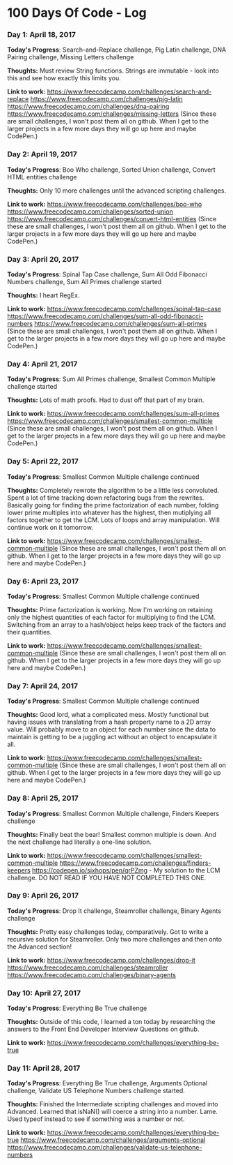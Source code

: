# 100 Days Of Code - Log

### Day 1: April 18, 2017

**Today's Progress**: Search-and-Replace challenge, Pig Latin challenge, DNA Pairing challenge, Missing Letters challenge

**Thoughts:** Must review String functions. Strings are immutable - look into this and see how exactly this limits you.

**Link to work:** 
https://www.freecodecamp.com/challenges/search-and-replace
https://www.freecodecamp.com/challenges/pig-latin
https://www.freecodecamp.com/challenges/dna-pairing
https://www.freecodecamp.com/challenges/missing-letters
(Since these are small challenges, I won't post them all on github. When I get to the larger projects in a few more days they will go up here and maybe CodePen.)

### Day 2: April 19, 2017

**Today's Progress**: Boo Who challenge, Sorted Union challenge, Convert HTML entities challenge

**Thoughts:** Only 10 more challenges until the advanced scripting challenges.

**Link to work:** 
https://www.freecodecamp.com/challenges/boo-who
https://www.freecodecamp.com/challenges/sorted-union
https://www.freecodecamp.com/challenges/convert-html-entities
(Since these are small challenges, I won't post them all on github. When I get to the larger projects in a few more days they will go up here and maybe CodePen.)

### Day 3: April 20, 2017

**Today's Progress**: Spinal Tap Case challenge, Sum All Odd Fibonacci Numbers challenge, Sum All Primes challenge started

**Thoughts:** I heart RegEx.

**Link to work:** 
https://www.freecodecamp.com/challenges/spinal-tap-case
https://www.freecodecamp.com/challenges/sum-all-odd-fibonacci-numbers
https://www.freecodecamp.com/challenges/sum-all-primes
(Since these are small challenges, I won't post them all on github. When I get to the larger projects in a few more days they will go up here and maybe CodePen.)

### Day 4: April 21, 2017

**Today's Progress**: Sum All Primes challenge, Smallest Common Multiple challenge started

**Thoughts:** Lots of math proofs. Had to dust off that part of my brain.

**Link to work:** 
https://www.freecodecamp.com/challenges/sum-all-primes
https://www.freecodecamp.com/challenges/smallest-common-multiple
(Since these are small challenges, I won't post them all on github. When I get to the larger projects in a few more days they will go up here and maybe CodePen.)

### Day 5: April 22, 2017

**Today's Progress**: Smallest Common Multiple challenge continued

**Thoughts:** Completely rewrote the algorithm to be a little less convoluted. Spent a lot of time tracking down refactoring bugs from the rewrites. Basically going for finding the prime factorization of each number, folding lower prime multiples into whatever has the highest, then mutiplying all factors together to get the LCM. Lots of loops and array manipulation. Will continue work on it tomorrow.

**Link to work:** 
https://www.freecodecamp.com/challenges/smallest-common-multiple
(Since these are small challenges, I won't post them all on github. When I get to the larger projects in a few more days they will go up here and maybe CodePen.)

### Day 6: April 23, 2017

**Today's Progress**: Smallest Common Multiple challenge continued

**Thoughts:** Prime factorization is working. Now I'm working on retaining only the highest quantities of each factor for multiplying to find the LCM. Switching from an array to a hash/object helps keep track of the factors and their quantities.

**Link to work:** 
https://www.freecodecamp.com/challenges/smallest-common-multiple
(Since these are small challenges, I won't post them all on github. When I get to the larger projects in a few more days they will go up here and maybe CodePen.)

### Day 7: April 24, 2017

**Today's Progress**: Smallest Common Multiple challenge continued

**Thoughts:** Good lord, what a complicated mess. Mostly functional but having issues with translating from a hash property name to a 2D array value. Will probably move to an object for each number since the data to maintain is getting to be a juggling act without an object to encapsulate it all.

**Link to work:** 
https://www.freecodecamp.com/challenges/smallest-common-multiple
(Since these are small challenges, I won't post them all on github. When I get to the larger projects in a few more days they will go up here and maybe CodePen.)

### Day 8: April 25, 2017

**Today's Progress**: Smallest Common Multiple challenge, Finders Keepers challenge

**Thoughts:** Finally beat the bear! Smallest common multiple is down. And the next challenge had literally a one-line solution.

**Link to work:** 
https://www.freecodecamp.com/challenges/smallest-common-multiple
https://www.freecodecamp.com/challenges/finders-keepers
https://codepen.io/sixhops/pen/qrPZmg - My solution to the LCM challenge. DO NOT READ IF YOU HAVE NOT COMPLETED THIS ONE.

### Day 9: April 26, 2017

**Today's Progress**: Drop It challenge, Steamroller challenge, Binary Agents challenge

**Thoughts:** Pretty easy challenges today, comparatively. Got to write a recursive solution for Steamroller. Only two more challenges and then onto the Advanced section!

**Link to work:** 
https://www.freecodecamp.com/challenges/drop-it
https://www.freecodecamp.com/challenges/steamroller
https://www.freecodecamp.com/challenges/binary-agents

### Day 10: April 27, 2017

**Today's Progress**: Everything Be True challenge

**Thoughts:** Outside of this code, I learned a ton today by researching the answers to the Front End Developer Interview Questions on github.

**Link to work:** 
https://www.freecodecamp.com/challenges/everything-be-true

### Day 11: April 28, 2017

**Today's Progress**: Everything Be True challenge, Arguments Optional challenge, Validate US Telephone Numbers challenge started.

**Thoughts:** Finished the Intermediate scripting challenges and moved into Advanced. Learned that isNaN() will coerce a string into a number. Lame. Used typeof instead to see if something was a number or not.

**Link to work:** 
https://www.freecodecamp.com/challenges/everything-be-true
https://www.freecodecamp.com/challenges/arguments-optional
https://www.freecodecamp.com/challenges/validate-us-telephone-numbers

